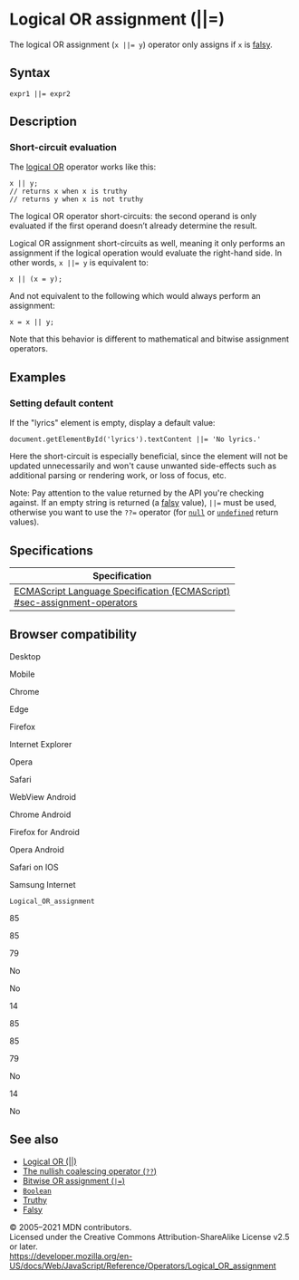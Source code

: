 Logical OR assignment (||=)
===========================

The logical OR assignment (`x ||= y`) operator only assigns if `x` is [falsy](https://developer.mozilla.org/en-US/docs/Glossary/Falsy).

Syntax
------

    expr1 ||= expr2

Description
-----------

### Short-circuit evaluation

The [logical OR](logical_or) operator works like this:

    x || y;
    // returns x when x is truthy
    // returns y when x is not truthy

The logical OR operator short-circuits: the second operand is only evaluated if the first operand doesn’t already determine the result.

Logical OR assignment short-circuits as well, meaning it only performs an assignment if the logical operation would evaluate the right-hand side. In other words, `x ||= y` is equivalent to:

    x || (x = y);

And not equivalent to the following which would always perform an assignment:

    x = x || y;

Note that this behavior is different to mathematical and bitwise assignment operators.

Examples
--------

### Setting default content

If the "lyrics" element is empty, display a default value:

    document.getElementById('lyrics').textContent ||= 'No lyrics.'

Here the short-circuit is especially beneficial, since the element will not be updated unnecessarily and won't cause unwanted side-effects such as additional parsing or rendering work, or loss of focus, etc.

Note: Pay attention to the value returned by the API you're checking against. If an empty string is returned (a [falsy](https://developer.mozilla.org/en-US/docs/Glossary/Falsy) value), `||=` must be used, otherwise you want to use the `??=` operator (for [`null`](../global_objects/null) or [`undefined`](../global_objects/undefined) return values).

Specifications
--------------

<table><thead><tr class="header"><th>Specification</th></tr></thead><tbody><tr class="odd"><td><a href="https://tc39.es/ecma262/#sec-assignment-operators">ECMAScript Language Specification (ECMAScript)<br />
<span class="small">#sec-assignment-operators</span></a></td></tr></tbody></table>

Browser compatibility
---------------------

Desktop

Mobile

Chrome

Edge

Firefox

Internet Explorer

Opera

Safari

WebView Android

Chrome Android

Firefox for Android

Opera Android

Safari on IOS

Samsung Internet

`Logical_OR_assignment`

85

85

79

No

No

14

85

85

79

No

14

No

See also
--------

-   [Logical OR (||)](logical_or)
-   [The nullish coalescing operator (`??`)](nullish_coalescing_operator)
-   [Bitwise OR assignment (`|=`)](bitwise_or_assignment)
-   [`Boolean`](../global_objects/boolean)
-   [Truthy](https://developer.mozilla.org/en-US/docs/Glossary/Truthy)
-   [Falsy](https://developer.mozilla.org/en-US/docs/Glossary/Falsy)

© 2005–2021 MDN contributors.  
Licensed under the Creative Commons Attribution-ShareAlike License v2.5 or later.  
<a href="https://developer.mozilla.org/en-US/docs/Web/JavaScript/Reference/Operators/Logical_OR_assignment" class="_attribution-link">https://developer.mozilla.org/en-US/docs/Web/JavaScript/Reference/Operators/Logical_OR_assignment</a>
